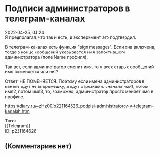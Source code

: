Подписи администраторов в телеграм-каналах
==========================================

  
2022-04-25, 04:24  
 Я предполагал, что так и есть, и эксперимент это подтвердил.   
   
 В телеграм-каналах есть функция "sign messages". Если она включена, тогда в конце сообщений указывается имя запостившего администратора (поле Name профиля).   
   
 Так вот, если администратор сменит имя, то у всех старых сообщений имя поменяется или нет?   
   
 Ответ: НЕ ПОМЕНЯЕТСЯ. Поэтому если имена администраторов в канале идут не вперемешку, а идут отрезками: сначала имя1, потом имя2, потом имя3, то, возможно, администратор просто меняет имя в профиле.   
  
<https://diary.ru/~zHz00/p221164626_podpisi-administratorov-v-telegram-kanalah.htm>  
  
Теги:  
[[Telegram]]  
ID: p221164626  


(Комментариев нет)
------------------